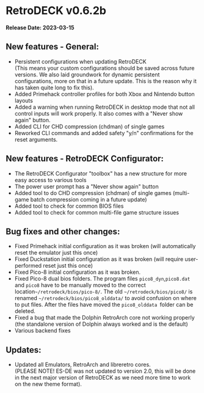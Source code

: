 # RetroDECK v0.6.2b

**Release Date: 2023-03-15**

## New features - General:
- Persistent configurations when updating RetroDECK <br> (This means your custom configurations should be saved across future versions. We also laid groundwork for dynamic persistent configurations, more on that in a future update. This is the reason why it has taken quite long to fix this).
- Added Primehack controller profiles for both Xbox and Nintendo button layouts
- Added a warning when running RetroDECK in desktop mode that not all control inputs will work properly. It also comes with a "Never show again" button.
- Added CLI for CHD compression (chdman) of single games
- Reworked CLI commands and added safety "y/n" confirmations for the reset arguments.

## New features - RetroDECK Configurator:
- The RetroDECK Configurator "toolbox" has a new structure for more easy access to various tools
- The power user prompt has a "Never show again" button
- Added tool to do CHD compression (chdman) of single games (multi-game batch compression coming in a future update)
- Added tool to check for common BIOS files
- Added tool to check for common multi-file game structure issues

## Bug fixes and other changes:
- Fixed Primehack initial configuration as it was broken (will automatically reset the emulator just this once)
- Fixed Duckstation initial configuration as it was broken (will require user-performed reset just this once)
- Fixed Pico-8 initial configuration as it was broken.
- Fixed Pico-8 dual bios folders. The program files `pico8_dyn`,`pico8.dat` and `pico8` have to be manually moved to the correct location`~/retrodeck/bios/pico-8/`. The old `~/retrodeck/bios/pico8/` is renamed `~/retrodeck/bios/pico8_olddata/` to avoid confusion on where to put files. After the files have moved the `pico8_olddata `folder can be deleted.
- Fixed a bug that made the Dolphin RetroArch core not working properly (the standalone version of Dolphin always worked and is the default)
- Various backend fixes

## Updates:
- Updated all Emulators, RetroArch and libreretro cores. <br> (PLEASE NOTE! ES-DE was not updated to version 2.0, this will be done in the next major version of RetroDECK as we need more time to work on the new theme format).
